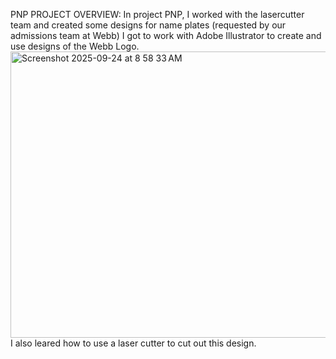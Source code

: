 PNP PROJECT OVERVIEW:
In project PNP, I worked with the lasercutter team and created some designs for name plates (requested by our admissions team at Webb)
I got to work with Adobe Illustrator to create and use designs of the Webb Logo. 
<img width="1428" height="458" alt="Screenshot 2025-09-24 at 8 58 33 AM" src="https://github.com/user-attachments/assets/c7e3f0eb-7426-416f-ab53-ecf91c66a8c8" />
I also leared how to use a laser cutter to cut out this design. 
